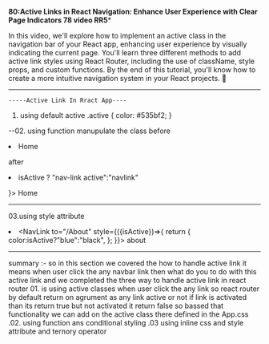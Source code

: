 ****80:Active Links in React Navigation: Enhance User Experience with Clear Page Indicators 78 video RR5*****

In this video, we'll explore how to implement an active class in the navigation bar of your React app, enhancing user experience by visually indicating the current page. You'll learn three different methods to add active link styles using React Router, including the use of className, style props, and custom functions. By the end of this tutorial, you'll know how to create a more intuitive navigation system in your React projects. 💸

-------------------------




    -----Active Link In Rract App----
01. using default active
      .active {
    color: #535bf2;
  }



--02. using function manupulate the class
before

  <li className="nav-item">
                <NavLink to="/" className="nav-link">
                  Home
                </NavLink>
              </li>


after
<li className="nav-item">
<NavLink to="/" className={({isActive})=> isActive ? "nav-link active":"navlink"
                  
}>
 Home
</NavLink>
</li>

------


03.using style attribute 
               <li className="nav-item">
                <NavLink to="/About" style={({isActive})=>{
                  return {
                    color:isActive?"blue":"black",
                  };
                }}>
                  about
                </NavLink>
              </li>


              
----------

summary :-  so in this section we covered the how to handle active link it means when user click the any navbar link then what do you to do with this active link and we completed the three way to handle active link in react router 01. is using active classes when user click the any link so react router by default return on agrument as any link active or not if link is activated than its return true but not activated it return false so bassed that functionality we can add on the active class there defined in the App.css .02. using function ans conditional styling .03 using inline css and style attribute and  ternory operator